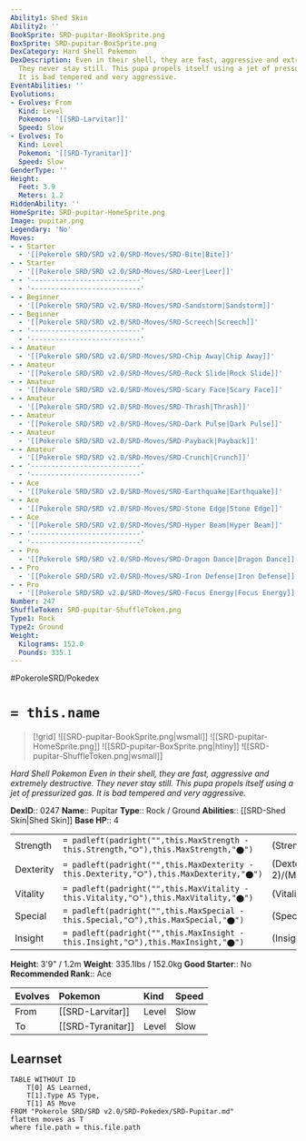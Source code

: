```yaml
---
Ability1: Shed Skin
Ability2: ''
BookSprite: SRD-pupitar-BookSprite.png
BoxSprite: SRD-pupitar-BoxSprite.png
DexCategory: Hard Shell Pokemon
DexDescription: Even in their shell, they are fast, aggressive and extremely destructive.
  They never stay still. This pupa propels itself using a jet of pressurized gas.
  It is bad tempered and very aggressive.
EventAbilities: ''
Evolutions:
- Evolves: From
  Kind: Level
  Pokemon: '[[SRD-Larvitar]]'
  Speed: Slow
- Evolves: To
  Kind: Level
  Pokemon: '[[SRD-Tyranitar]]'
  Speed: Slow
GenderType: ''
Height:
  Feet: 3.9
  Meters: 1.2
HiddenAbility: ''
HomeSprite: SRD-pupitar-HomeSprite.png
Image: pupitar.png
Legendary: 'No'
Moves:
- - Starter
  - '[[Pokerole SRD/SRD v2.0/SRD-Moves/SRD-Bite|Bite]]'
- - Starter
  - '[[Pokerole SRD/SRD v2.0/SRD-Moves/SRD-Leer|Leer]]'
- - '---------------------------'
  - '---------------------------'
- - Beginner
  - '[[Pokerole SRD/SRD v2.0/SRD-Moves/SRD-Sandstorm|Sandstorm]]'
- - Beginner
  - '[[Pokerole SRD/SRD v2.0/SRD-Moves/SRD-Screech|Screech]]'
- - '---------------------------'
  - '---------------------------'
- - Amateur
  - '[[Pokerole SRD/SRD v2.0/SRD-Moves/SRD-Chip Away|Chip Away]]'
- - Amateur
  - '[[Pokerole SRD/SRD v2.0/SRD-Moves/SRD-Rock Slide|Rock Slide]]'
- - Amateur
  - '[[Pokerole SRD/SRD v2.0/SRD-Moves/SRD-Scary Face|Scary Face]]'
- - Amateur
  - '[[Pokerole SRD/SRD v2.0/SRD-Moves/SRD-Thrash|Thrash]]'
- - Amateur
  - '[[Pokerole SRD/SRD v2.0/SRD-Moves/SRD-Dark Pulse|Dark Pulse]]'
- - Amateur
  - '[[Pokerole SRD/SRD v2.0/SRD-Moves/SRD-Payback|Payback]]'
- - Amateur
  - '[[Pokerole SRD/SRD v2.0/SRD-Moves/SRD-Crunch|Crunch]]'
- - '---------------------------'
  - '---------------------------'
- - Ace
  - '[[Pokerole SRD/SRD v2.0/SRD-Moves/SRD-Earthquake|Earthquake]]'
- - Ace
  - '[[Pokerole SRD/SRD v2.0/SRD-Moves/SRD-Stone Edge|Stone Edge]]'
- - Ace
  - '[[Pokerole SRD/SRD v2.0/SRD-Moves/SRD-Hyper Beam|Hyper Beam]]'
- - '---------------------------'
  - '---------------------------'
- - Pro
  - '[[Pokerole SRD/SRD v2.0/SRD-Moves/SRD-Dragon Dance|Dragon Dance]]'
- - Pro
  - '[[Pokerole SRD/SRD v2.0/SRD-Moves/SRD-Iron Defense|Iron Defense]]'
- - Pro
  - '[[Pokerole SRD/SRD v2.0/SRD-Moves/SRD-Focus Energy|Focus Energy]]'
Number: 247
ShuffleToken: SRD-pupitar-ShuffleToken.png
Type1: Rock
Type2: Ground
Weight:
  Kilograms: 152.0
  Pounds: 335.1
---
```


#PokeroleSRD/Pokedex

# `= this.name`

> [!grid]
> ![[SRD-pupitar-BookSprite.png|wsmall]]
> ![[SRD-pupitar-HomeSprite.png]]
> ![[SRD-pupitar-BoxSprite.png|htiny]]
> ![[SRD-pupitar-ShuffleToken.png|wsmall]]


*Hard Shell Pokemon*
*Even in their shell, they are fast, aggressive and extremely destructive. They never stay still. This pupa propels itself using a jet of pressurized gas. It is bad tempered and very aggressive.*

**DexID**:: 0247
**Name**:: Pupitar
**Type**:: Rock / Ground
**Abilities**:: [[SRD-Shed Skin|Shed Skin]]
**Base HP**:: 4

|           |                                                                                        |                                          |
| --------- | -------------------------------------------------------------------------------------- | ---------------------------------------- |
| Strength  | `= padleft(padright("",this.MaxStrength - this.Strength,"⭘"),this.MaxStrength,"⬤")`    | (Strength::2)/(MaxStrength::5)   |
| Dexterity | `= padleft(padright("",this.MaxDexterity - this.Dexterity,"⭘"),this.MaxDexterity,"⬤")` | (Dexterity:: 2)/(MaxDexterity::4) |
| Vitality  | `= padleft(padright("",this.MaxVitality - this.Vitality,"⭘"),this.MaxVitality,"⬤")`    | (Vitality::2)/(MaxVitality::5)   |
| Special   | `= padleft(padright("",this.MaxSpecial - this.Special,"⭘"),this.MaxSpecial,"⬤")`       | (Special::2)/(MaxSpecial::4)     |
| Insight   | `= padleft(padright("",this.MaxInsight - this.Insight,"⭘"),this.MaxInsight,"⬤")`       | (Insight::2)/(MaxInsight::5)     |

**Height**: 3'9" / 1.2m
**Weight**: 335.1lbs / 152.0kg
**Good Starter**:: No
**Recommended Rank**:: Ace

| Evolves   | Pokemon           | Kind   | Speed   |
|:----------|:------------------|:-------|:--------|
| From      | [[SRD-Larvitar]]  | Level  | Slow    |
| To        | [[SRD-Tyranitar]] | Level  | Slow    |

## Learnset

```dataview
TABLE WITHOUT ID
    T[0] AS Learned,
    T[1].Type AS Type,
    T[1] AS Move
FROM "Pokerole SRD/SRD v2.0/SRD-Pokedex/SRD-Pupitar.md"
flatten moves as T
where file.path = this.file.path
```
